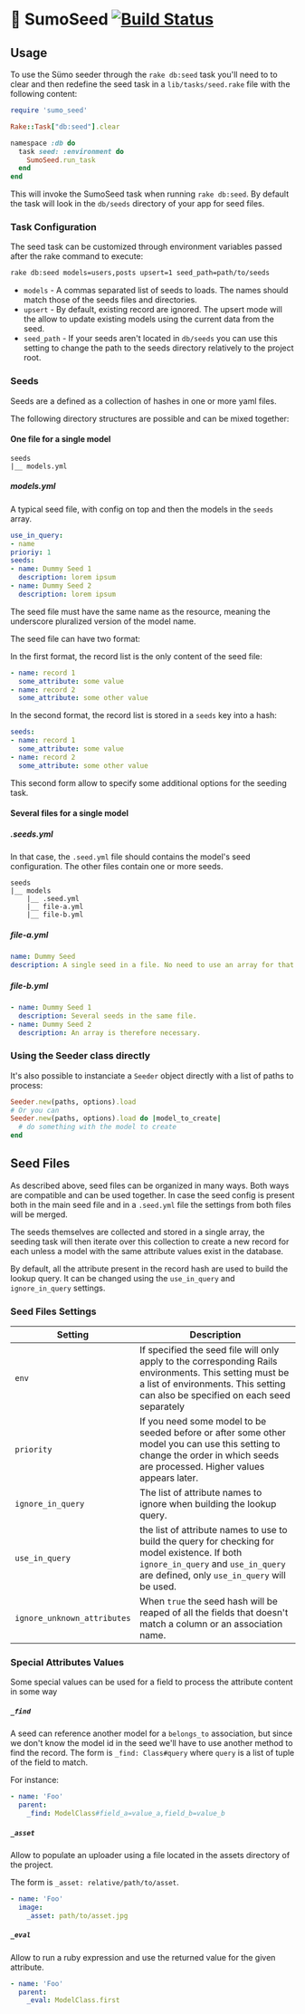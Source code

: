 # :seedling: SumoSeed [![Build Status](https://travis-ci.org/3print/sumo_seed.svg?branch=master)](https://travis-ci.org/3print/sumo_seed)

## Usage

To use the Sümo seeder through the `rake db:seed` task you'll need to to clear and then redefine the seed task in a `lib/tasks/seed.rake` file with the following content:

```ruby
require 'sumo_seed'

Rake::Task["db:seed"].clear

namespace :db do
  task seed: :environment do
    SumoSeed.run_task
  end
end
```

This will invoke the SumoSeed task when running `rake db:seed`. By default the task will look in the `db/seeds` directory of your app for seed files.

### Task Configuration

The seed task can be customized through environment variables passed after the rake command to execute:

```sh
rake db:seed models=users,posts upsert=1 seed_path=path/to/seeds
```

- `models` - A commas separated list of seeds to loads. The names should match those of the seeds files and directories.
- `upsert` - By default, existing record are ignored. The upsert mode will the allow to update existing models using the current data from the seed.
- `seed_path` - If your seeds aren't located in `db/seeds` you can use this setting to change the path to the seeds directory relatively to the project root.

### Seeds

Seeds are a defined as a collection of hashes in one or more yaml files.

The following directory structures are possible and can be mixed together:

#### One file for a single model
```
seeds
|__ models.yml
```

##### models.yml

A typical seed file, with config on top and then the models in the `seeds` array.

```yaml
use_in_query:
- name
prioriy: 1
seeds:
- name: Dummy Seed 1
  description: lorem ipsum
- name: Dummy Seed 2
  description: lorem ipsum
```

The seed file must have the same name as the resource, meaning the underscore
pluralized version of the model name.

The seed file can have two format:

In the first format, the record list is the only content of the seed file:

```yaml
- name: record 1
  some_attribute: some value
- name: record 2
  some_attribute: some other value
```

In the second format, the record list is stored in a `seeds` key into a hash:

```yaml
seeds:
- name: record 1
  some_attribute: some value
- name: record 2
  some_attribute: some other value
```

This second form allow to specify some additional options for the seeding
task.

#### Several files for a single model

##### .seeds.yml

In that case, the `.seed.yml` file should contains the model's seed configuration. The other files contain one or more seeds.  
```
seeds
|__ models
    |__ .seed.yml
    |__ file-a.yml
    |__ file-b.yml
```

##### file-a.yml

```yaml
name: Dummy Seed
description: A single seed in a file. No need to use an array for that.
```

##### file-b.yml

```yaml
- name: Dummy Seed 1
  description: Several seeds in the same file.
- name: Dummy Seed 2
  description: An array is therefore necessary.
```

### Using the Seeder class directly

It's also possible to instanciate a `Seeder` object directly with a list of paths to process:

```ruby
Seeder.new(paths, options).load
# Or you can
Seeder.new(paths, options).load do |model_to_create|
  # do something with the model to create
end
```

## Seed Files

As described above, seed files can be organized in many ways. Both ways are compatible and can be used together. In case the seed config is present both in the main seed file and in a `.seed.yml` file the settings from both files will be merged.

The seeds themselves are collected and stored in a single array, the seeding task will then iterate over this collection to create a new record
for each unless a model with the same attribute values exist in the database.

By default, all the attribute present in the record hash are used to build the
lookup query. It can be changed using the `use_in_query` and `ignore_in_query` settings.

### Seed Files Settings

|Setting|Description|
|-------|-----------|
|`env`|If specified the seed file will only apply to the corresponding Rails environments. This setting must be a list of environments. This setting can also be specified on each seed separately|
|`priority`|If you need some model to be seeded before or after some other model you can use this setting to change the order in which seeds are processed. Higher values appears later.|
|`ignore_in_query`|The list of attribute names to ignore when building the lookup query.|
|`use_in_query`|the list of attribute names to use to build the query for checking for model existence. If both `ignore_in_query` and `use_in_query` are defined, only `use_in_query` will be used.|
|`ignore_unknown_attributes`|When `true` the seed hash will be reaped of all the fields that doesn't match a column or an association name.|

### Special Attributes Values

Some special values can be used for a field to process the attribute content
in some way

##### `_find`

A seed can reference another model for a `belongs_to` association, but since we don't know the model id in the seed we'll have to use another method to find the record.
The form is `_find: Class#query` where `query` is a list of tuple of the field to match.

For instance:

```yaml
- name: 'Foo'
  parent:
    _find: ModelClass#field_a=value_a,field_b=value_b
```
##### `_asset`

Allow to populate an uploader using a file located in the assets directory of the project.

The form is `_asset: relative/path/to/asset`.

```yaml
- name: 'Foo'
  image:
    _asset: path/to/asset.jpg
```

##### `_eval`

Allow to run a ruby expression and use the returned value for the given attribute.

```yaml
- name: 'Foo'
  parent:
    _eval: ModelClass.first
```
